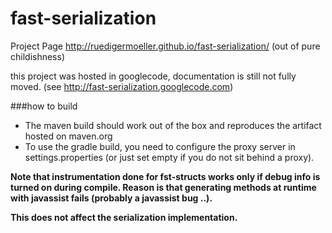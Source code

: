fast-serialization
==================



Project Page http://ruedigermoeller.github.io/fast-serialization/  (out of pure childishness)

this project was hosted in googlecode, documentation is still not fully moved. (see http://fast-serialization.googlecode.com)

###how to build 

* The maven build should work out of the box and reproduces the artifact hosted on maven.org
* To use the gradle build, you need to configure the proxy server in settings.properties (or just set empty if you do not sit behind a proxy).

<b>Note that instrumentation done for fst-structs works only if debug info is turned on during compile. Reason is that generating methods at runtime with javassist fails (probably a javassist bug ..). 

This does not affect the serialization implementation. </b>
